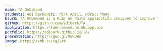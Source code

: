 ```yaml
---
name: TA OnDemand
students: Adi Berkowitz, Nick April, Horace Wang
blurb: TA OnDemand is a Ruby on Rails application designed to improve the relationship between teaching assistants and students in large University classes.
github: https://github.com/adiberk/TA
application: https://taondemand.herokuapp.com
porfolio: https://adiberk.github.io/TA/
presentation: https://goo.gl/D8R0He
image: https://ibb.co/cqJBrQ
---
```


